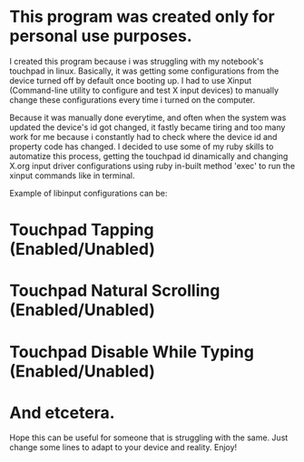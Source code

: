 # This program was created only for personal use purposes.

I created this program because i was struggling with my notebook's touchpad in linux.
Basically, it was getting some configurations from the device turned off by default once booting up.
I had to use Xinput (Command-line utility to configure and test X input devices) to manually change these configurations every time i turned on the computer.

Because it was manually done everytime, and often when the system was updated the device's id got changed, it fastly became tiring and too many work for me because i constantly had to check where the device id and property code has changed. I decided to use some of my ruby skills to automatize this process, getting the touchpad id dinamically and changing X.org input driver configurations using ruby in-built method 'exec' to run the xinput commands like in terminal.

Example of libinput configurations can be:

# Touchpad Tapping (Enabled/Unabled)
# Touchpad Natural Scrolling (Enabled/Unabled)
# Touchpad Disable While Typing (Enabled/Unabled)
# And etcetera.

Hope this can be useful for someone that is struggling with the same. Just change some lines to adapt to your device and reality. Enjoy!